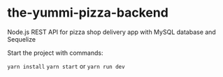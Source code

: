 # the-yummi-pizza-backend
Node.js REST API for pizza shop delivery app with MySQL database and Sequelize

Start the project with commands: 

`yarn install`
`yarn start` or `yarn run dev`
